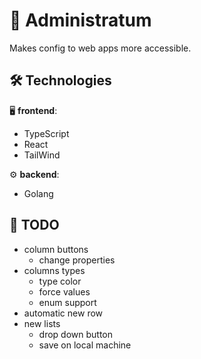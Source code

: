 # 📜 Administratum
Makes config to web apps more accessible.

## 🛠️ Technologies

🖥️ **frontend**:
- TypeScript
- React
- TailWind

⚙️ **backend**:
- Golang

## 🎒 TODO
- column buttons
    - change properties
- columns types
    - type color
    - force values
    - enum support
- automatic new row
- new lists
    - drop down button
    - save on local machine
